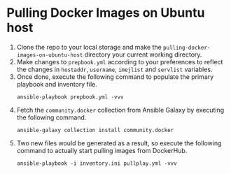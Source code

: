 # Pulling Docker Images on Ubuntu host

1. Clone the repo to your local storage and make the `pulling-docker-images-on-ubuntu-host` directory your current working directory.
2. Make changes to `prepbook.yml` according to your preferences to reflect the changes in `hostaddr`, `username`, `imejlist` and `servlist` variables.
3. Once done, execute the following command to populate the primary playbook and inventory file.
    ```
    ansible-playbook prepbook.yml -vvv
    ```
4. Fetch the `community.docker` collection from Ansible Galaxy by executing the following command.
    ```
    ansible-galaxy collection install community.docker
    ```
4. Two new files would be generated as a result, so execute the following command to actually start pulling images from DockerHub.
    ```
    ansible-playbook -i inventory.ini pullplay.yml -vvv
    ```